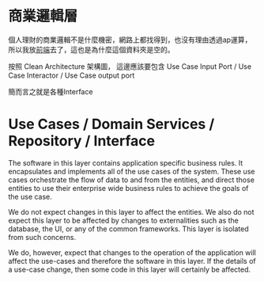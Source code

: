 # 商業邏輯層

個人理財的商業邏輯不是什麼機密，網路上都找得到，也沒有理由透過ap運算，所以我放[前端](https://github.com/Chuiantw1212/econ-sense-vitepress/tree/econ-sense-vite-press/components/calculator)去了，這也是為什麼這個資料夾是空的。

按照 Clean Architecture 架構圖，
這邊應該要包含 Use Case Input Port / Use Case Interactor / Use Case output port

簡而言之就是各種Interface

# Use Cases / Domain Services / Repository / Interface

The software in this layer contains application specific business rules. It encapsulates and implements all of the use cases of the system. These use cases orchestrate the flow of data to and from the entities, and direct those entities to use their enterprise wide business rules to achieve the goals of the use case.

We do not expect changes in this layer to affect the entities. We also do not expect this layer to be affected by changes to externalities such as the database, the UI, or any of the common frameworks. This layer is isolated from such concerns.

We do, however, expect that changes to the operation of the application will affect the use-cases and therefore the software in this layer. If the details of a use-case change, then some code in this layer will certainly be affected.